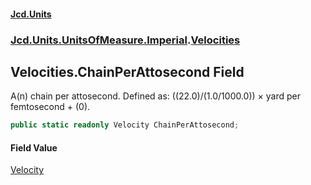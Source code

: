 #### [Jcd.Units](index.md 'index')
### [Jcd.Units.UnitsOfMeasure.Imperial](Jcd.Units.UnitsOfMeasure.Imperial.md 'Jcd.Units.UnitsOfMeasure.Imperial').[Velocities](Velocities.md 'Jcd.Units.UnitsOfMeasure.Imperial.Velocities')

## Velocities.ChainPerAttosecond Field

A(n) chain per attosecond. Defined as: ((22.0)/(1.0/1000.0)) × yard per femtosecond + (0).

```csharp
public static readonly Velocity ChainPerAttosecond;
```

#### Field Value
[Velocity](Velocity.md 'Jcd.Units.UnitTypes.Velocity')